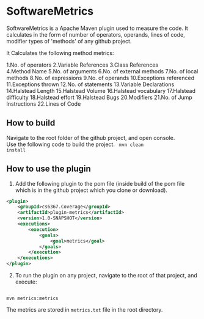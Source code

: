 # SoftwareMetrics

SoftwareMetrics is a Apache Maven plugin used to measure the code. It calculates in the form of number of operators, operands, lines of code, modifier types of 'methods' of any github project.

It Calculates the following method metrics:

1.No. of operators
2.Variable References
3.Class References			
4.Method Name
5.No. of arguments
6.No. of external methods
7.No. of local methods
8.No. of expressions
9.No. of operands
10.Exceptions referenced
11.Exceptions thrown
12.No. of statements
13.Variable Declarations
14.Halstead Length
15.Halstead Volume
16.Halstead vocabulary
17.Halstead difficulty
18.Halstead effort
19.Halstead Bugs
20.Modifiers
21.No. of Jump Instructions
22.Lines of Code



## How to build

Navigate to the root folder of the github project, and open console. <br>
Use the following code to build the project.
<code>
mvn clean install
</code>

## How to use the plugin

1. Add the following plugin to the pom file (inside build of the pom file which is in the github project which you clone or download).
```xml
<plugin>
	<groupId>cs6367.Coverage</groupId>
	<artifactId>plugin-metrics</artifactId>
	<version>1.0-SNAPSHOT</version>
	<executions>
		<execution>
			<goals>
				<goal>metrics</goal>
			</goals>
		</execution>
	</executions>
</plugin>
```

2. To run the plugin on any project, navigate to the root of that project, and execute:
<code>
mvn metrics:metrics
</code>

The metrics are stored in <code>metrics.txt</code> file in the root directory.
